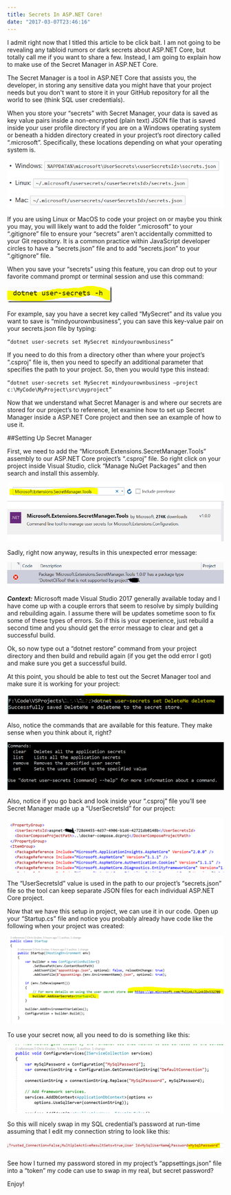 ```yaml
---
title: Secrets In ASP.NET Core!
date: "2017-03-07T23:46:16"
---
```


I admit right now that I titled this article to be click bait. I am not going to be revealing any tabloid rumors or dark secrets about ASP.NET Core, but totally call me if you want to share a few. Instead, I am going to explain how to make use of the Secret Manager in ASP.NET Core.

The Secret Manager is a tool in ASP.NET Core that assists you, the developer, in storing any sensitive data you might have that your project needs but you don't want to store it in your GitHub repository for all the world to see (think SQL user credentials).

When you store your “secrets” with Secret Manager, your data is saved as key value pairs inside a non-encrypted (plain text) JSON file that is saved inside your user profile directory if you are on a Windows operating system or beneath a hidden directory created in your project’s root directory called “.microsoft”. Specifically, these locations depending on what your operating system is.

![Missing Image](./image.png)

If you are using Linux or MacOS to code your project on or maybe you think you may, you will likely want to add the folder “.microsoft” to your “.gitignore” file to ensure your “secrets” aren’t accidentally committed to your Git repository. It is a common practice within JavaScript developer circles to have a “secrets.json” file and to add “secrets.json” to your “.gitignore” file.

When you save your “secrets” using this feature, you can drop out to your favorite command prompt or terminal session and use this command:

![Missing Image](./image_thumb-1.png)

For example, say you have a secret key called “MySecret” and its value you want to save is “mindyourownbusiness”, you can save this key-value pair on your secrets.json file by typing:

    “dotnet user-secrets set MySecret mindyourownbusiness”

If you need to do this from a directory other than where your project’s “.csproj” file is, then you need to specify an additional parameter that specifies the path to your project. So, then you would type this instead:

    “dotnet user-secrets set MySecret mindyourownbusiness –project c:\MyCode\MyProject\src\myproject”

Now that we understand what Secret Manager is and where our secrets are stored for our project’s to reference, let examine how to set up Secret Manager inside a ASP.NET Core project and then see an example of how to use it.

##Setting Up Secret Manager

First, we need to add the “Microsoft.Extensions.SecretManager.Tools” assembly to our ASP.NET Core project’s “.csproj” file. So right click on your project inside Visual Studio, click “Manage NuGet Packages” and then search and install this assembly.

![Missing Image](./image-2.png)

Sadly, right now anyway, results in this unexpected error message:

![Missing Image](./image-3.png)

**_Context:_** Microsoft made Visual Studio 2017 generally available today and I have come up with a couple errors that seem to resolve by simply building and rebuilding again. I assume there will be updates sometime soon to fix some of these types of errors. So if this is your experience, just rebuild a second time and you should get the error message to clear and get a successful build.

Ok, so now type out a “dotnet restore” command from your project directory and then build and rebuild again (if you get the odd error I got) and make sure you get a successful build.

At this point, you should be able to test out the Secret Manager tool and make sure it is working for your project:

![Missing Image](./image-4.png)

Also, notice the commands that are available for this feature. They make sense when you think about it, right?

![Missing Image](./image-5.png)

Also, notice if you go back and look inside your “.csproj” file you’ll see Secret Manager made up a “UserSecretsId” for our project:

![Missing Image](./image-6.png)

The “UserSecretsId” value is used in the path to our project’s “secrets.json” file so the tool can keep separate JSON files for each individual ASP.NET Core project.

Now that we have this setup in project, we can use it in our code. Open up your “Startup.cs” file and notice you probably already have code like the following when your project was created:

![Missing Image](./image-7.png)

To use your secret now, all you need to do is something like this:

![Missing Image](./image-8.png)

So this will nicely swap in my SQL credential’s password at run-time assuming that I edit my connection string to look like this:

![Missing Image](./image-9.png)

See how I turned my password stored in my project’s “appsettings.json” file into a “token” my code can use to swap in my real, but secret password?

Enjoy!
